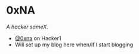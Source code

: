 # 0xNA

_A hacker someX_.

- [@0xna](http://hackerone.com/0xna) on Hacker1
- Will set up my blog here when/if I start blogging
